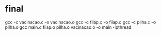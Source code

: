 # final
gcc -c vacinacao.c -o vacinacao.o  gcc -c filap.c -o filap.o  gcc -c pilha.c -o pilha.o  gcc main.c filap.o pilha.o vacinacao.o -o main -lpthread
